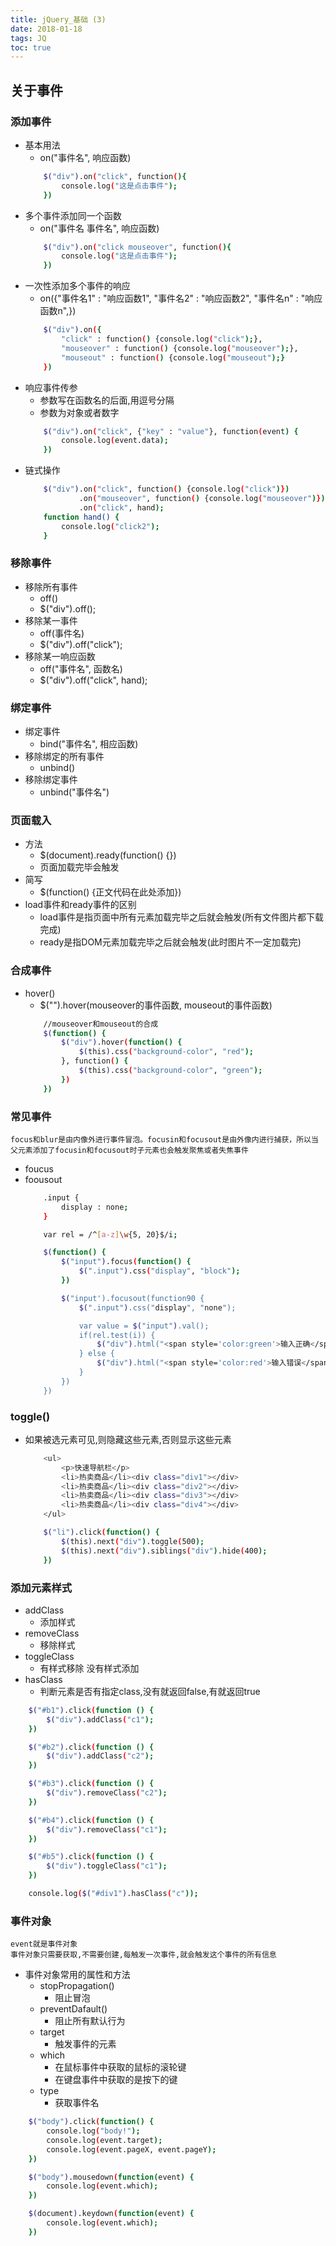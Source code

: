 ```yaml
---
title: jQuery_基础 (3)
date: 2018-01-18
tags: JQ
toc: true
---
```


## 关于事件

### 添加事件
-  基本用法
    * on("事件名", 响应函数)
    ```bash
        $("div").on("click", function(){
            console.log("这是点击事件");
        })
    ```
- 多个事件添加同一个函数
    * on("事件名 事件名", 响应函数)
    ```bash
        $("div").on("click mouseover", function(){
            console.log("这是点击事件");
        })
    ```
- 一次性添加多个事件的响应
    * on({"事件名1" : "响应函数1", "事件名2" : "响应函数2", "事件名n" : "响应函数n",})
    ```bash
        $("div").on({
            "click" : function() {console.log("click");},
            "mouseover" : function() {console.log("mouseover");},
            "mouseout" : function() {console.log("mouseout");}
        })
    ```

<!-- more -->

- 响应事件传参
    * 参数写在函数名的后面,用逗号分隔
    * 参数为对象或者数字
    ```bash
        $("div").on("click", {"key" : "value"}, function(event) {
            console.log(event.data);
        })
    ```
- 链式操作
    ```bash
        $("div").on("click", function() {console.log("click")})
                .on("mouseover", function() {console.log("mouseover")})
                .on("click", hand);
        function hand() {
            console.log("click2");
        }
    ```

### 移除事件
- 移除所有事件
    * off()
    * $("div").off();
- 移除某一事件
    * off(事件名)
    * $("div").off("click");
- 移除某一响应函数
    * off("事件名", 函数名)
    * $("div").off("click", hand);

### 绑定事件
- 绑定事件
    * bind("事件名", 相应函数)
- 移除绑定的所有事件
    * unbind()
- 移除绑定事件
    * unbind("事件名")

### 页面载入
- 方法
    * $(document).ready(function() {})
    * 页面加载完毕会触发
- 简写
    * $(function() {正文代码在此处添加})
- load事件和ready事件的区别
    * load事件是指页面中所有元素加载完毕之后就会触发(所有文件图片都下载完成)
    * ready是指DOM元素加载完毕之后就会触发(此时图片不一定加载完)

### 合成事件
- hover()
    * $("").hover(mouseover的事件函数, mouseout的事件函数)
    ```bash
        //mouseover和mouseout的合成
        $(function() {
            $("div").hover(function() {
                $(this).css("background-color", "red");
            }, function() {
                $(this).css("background-color", "green");
            })
        })
    ```

### 常见事件
    focus和blur是由内像外进行事件冒泡。focusin和focusout是由外像内进行捕获，所以当父元素添加了focusin和focusout时子元素也会触发聚焦或者失焦事件
- foucus
- foousout
    ```bash
        .input {
            display : none;
        }

        var rel = /^[a-z]\w{5, 20}$/i;

        $(function() {
            $("input").focus(function() {
                $(".input").css("display", "block");
            })

            $("input').focusout(function90 {
                $(".input").css("display", "none");

                var value = $("input").val();
                if(rel.test(i)) {
                    $("div").html("<span style='color:green'>输入正确</span>");
                } else {
                    $("div").html("<span style='color:red'>输入错误</span>");
                }
            })
        })
    ```

### toggle()
- 如果被选元素可见,则隐藏这些元素,否则显示这些元素
    ```bash
        <ul>
            <p>快速导航栏</p>
            <li>热卖商品</li><div class="div1"></div>
            <li>热卖商品</li><div class="div2"></div>
            <li>热卖商品</li><div class="div3"></div>
            <li>热卖商品</li><div class="div4"></div>
        </ul>

        $("li").click(function() {
            $(this).next("div").toggle(500);
            $(this).next("div").siblings("div").hide(400);
        })
    ```

### 添加元素样式
- addClass
    * 添加样式
- removeClass
    * 移除样式
- toggleClass
    * 有样式移除 没有样式添加
- hasClass
    * 判断元素是否有指定class,没有就返回false,有就返回true
```bash
    $("#b1").click(function () {
        $("div").addClass("c1");
    })

    $("#b2").click(function () {
        $("div").addClass("c2");
    })

    $("#b3").click(function () {
        $("div").removeClass("c2");
    })

    $("#b4").click(function () {
        $("div").removeClass("c1");
    })

    $("#b5").click(function () {
        $("div").toggleClass("c1");
    })

    console.log($("#div1").hasClass("c"));
```

### 事件对象
    event就是事件对象
    事件对象只需要获取,不需要创建,每触发一次事件,就会触发这个事件的所有信息
- 事件对象常用的属性和方法
    * stopPropagation()
        * 阻止冒泡
    * preventDafault()
        * 阻止所有默认行为
    * target
        * 触发事件的元素
    * which
        * 在鼠标事件中获取的鼠标的滚轮键
        * 在键盘事件中获取的是按下的键
    * type
        * 获取事件名

```bash 
    $("body").click(function() {
        console.log("body!");
        console.log(event.target);
        console.log(event.pageX, event.pageY);
    })

    $("body").mousedown(function(event) {
        console.log(event.which);
    })

    $(document).keydown(function(event) {
        console.log(event.which);
    })
```